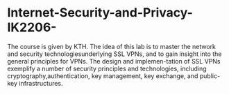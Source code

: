 # Internet-Security-and-Privacy-IK2206-
The course is given by KTH. The idea of this lab is to master the network and security technologiesunderlying SSL VPNs, and to gain insight into the general principles for VPNs. The design and implemen-tation of SSL VPNs exemplify a number of security principles and technologies, including cryptography,authentication, key management, key exchange, and public-key infrastructures.

